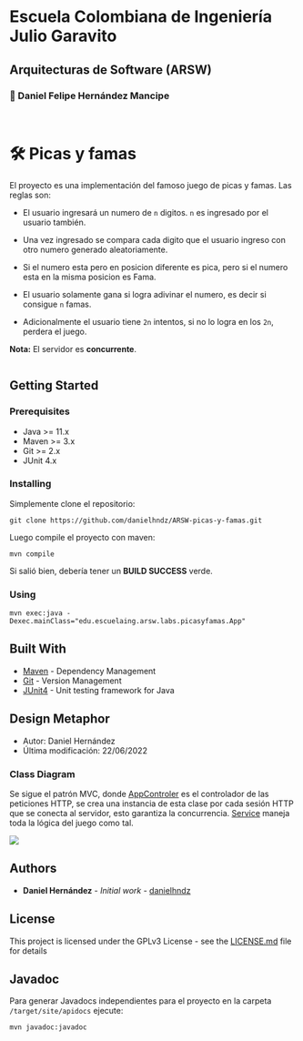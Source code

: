# Escuela Colombiana de Ingeniería Julio Garavito

## Arquitecturas de Software (ARSW)

### :pushpin: Daniel Felipe Hernández Mancipe

<br/>

# :hammer_and_wrench: Picas y famas

El proyecto es una implementación del famoso juego de picas y famas. Las reglas son:

- El usuario ingresará un numero de `n` digitos. `n` es ingresado por el usuario también.

- Una vez ingresado se compara cada digito que el usuario ingreso con otro numero generado aleatoriamente.

- Si el numero esta pero en posicion diferente es pica, pero si el numero esta en la misma posicion es Fama.

- El usuario solamente gana si logra adivinar el numero, es decir si consigue `n` famas.

- Adicionalmente el usuario tiene `2n` intentos, si no lo logra en los `2n`, perdera el juego.

**Nota:** El servidor es **concurrente**.

![]()

## Getting Started

### Prerequisites

- Java >= 11.x
- Maven >= 3.x
- Git >= 2.x
- JUnit 4.x

### Installing

Simplemente clone el repositorio:

```
git clone https://github.com/danielhndz/ARSW-picas-y-famas.git
```

Luego compile el proyecto con maven:

```
mvn compile
```

Si salió bien, debería tener un **BUILD SUCCESS** verde.

### Using

```
mvn exec:java -Dexec.mainClass="edu.escuelaing.arsw.labs.picasyfamas.App"
```

## Built With

- [Maven](https://maven.apache.org/) - Dependency Management
- [Git](https://git-scm.com/) - Version Management
- [JUnit4](https://junit.org/junit4/) - Unit testing framework for Java

## Design Metaphor

- Autor: Daniel Hernández
- Última modificación: 22/06/2022

### Class Diagram

Se sigue el patrón MVC, donde [AppControler](/src/main/java/edu/escuelaing/arsw/labs/picasyfamas/controller/AppController.java) es el controlador de las peticiones HTTP, se crea una instancia de esta clase por cada sesión HTTP que se conecta al servidor, esto garantiza la concurrencia. [Service](/src/main/java/edu/escuelaing/arsw/labs/picasyfamas/service/Service.java) maneja toda la lógica del juego como tal.

![](../media/class_diagram.png)

## Authors

- **Daniel Hernández** - _Initial work_ - [danielhndz](https://github.com/danielhndz)

## License

This project is licensed under the GPLv3 License - see the [LICENSE.md](LICENSE.md) file for details

## Javadoc

Para generar Javadocs independientes para el proyecto en la carpeta `/target/site/apidocs` ejecute:

```
mvn javadoc:javadoc
```
